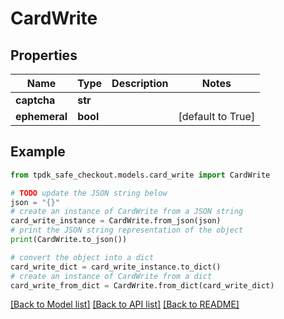 # CardWrite



## Properties

Name | Type | Description | Notes
------------ | ------------- | ------------- | -------------
**captcha** | **str** |  | 
**ephemeral** | **bool** |  | [default to True]

## Example

```python
from tpdk_safe_checkout.models.card_write import CardWrite

# TODO update the JSON string below
json = "{}"
# create an instance of CardWrite from a JSON string
card_write_instance = CardWrite.from_json(json)
# print the JSON string representation of the object
print(CardWrite.to_json())

# convert the object into a dict
card_write_dict = card_write_instance.to_dict()
# create an instance of CardWrite from a dict
card_write_from_dict = CardWrite.from_dict(card_write_dict)
```
[[Back to Model list]](../README.md#documentation-for-models) [[Back to API list]](../README.md#documentation-for-api-endpoints) [[Back to README]](../README.md)



